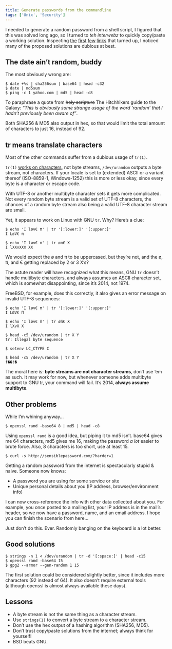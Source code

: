 ```yaml
---
title: Generate passwords from the commandline
tags: ['Unix', 'Security']
---
```


I needed to generate a random password from a shell script, I figured that this
was solved long ago, so I turned to *teh interwebz* to quickly copy/paste a
working solution. Inspecting [the][moar1] [first][moar2] [few][moar3]
[links][moar4] that turned up, I noticed many of the proposed solutions are
dubious at best.

The date ain’t random, buddy
----------------------------

The most obviously wrong are:

    $ date +%s | sha256sum | base64 | head -c32
    $ date | md5sum
    $ ping -c 1 yahoo.com | md5 | head -c8

To paraphrase a quote from <del>holy scripture</del> The Hitchhikers guide to
the Galaxy: *“This is obviously some strange usage of the word ‘random’ that I
hadn’t previously been aware of”*.

Both SHA256 & MD5 also output in hex, so that would limit the total amount of
characters to just 16, instead of 92.

tr means translate characters
-----------------------------

Most of the other commands suffer from a dubious usage of `tr(1)`.

`tr(1)` [works on characters][tr], not byte streams, `/dev/urandom` outputs a
byte stream, not characters. If your locale is set to (extended) ASCII or a
variant thereof (ISO-8859-1, Windows-1252) this is more or less okay, since
every byte is a character or escape code.

With UTF-8 or another multibyte character sets it gets more complicated. Not
every random byte stream is a valid set of UTF-8 characters, the chances of a
random byte stream also being a valid UTF-8 character stream are small.

Yet, it appears to work on Linux with GNU `tr`. Why? Here’s a clue:

    $ echo 'I løv€ π' | tr '[:lower:]' '[:upper:]'
    I LøV€ π

    $ echo 'I løv€ π' | tr øπ€ X
    I lXXvXXX XX

We would expect the ø and π to be uppercased, but they’re not, and the ø, π, and
€ getting replaced by 2 or 3 X’s?

The astute reader will have recognized what this means, GNU `tr` doesn’t handle
multibyte characters, and always assumes an ASCII character set, which is
somewhat disappointing, since it’s 2014, not 1974.

FreeBSD, for example, does this correctly, it also gives an error message on
invalid UTF-8 sequences:

    $ echo 'I løv€ π' | tr '[:lower:]' '[:upper:]'
    I LØV€ Π

    $ echo 'I løv€ π' | tr øπ€ X
    I lXvX X

    $ head -c5 /dev/urandom | tr X Y
    tr: Illegal byte sequence

    $ setenv LC_CTYPE C

    $ head -c5 /dev/urandom | tr X Y
    f��!�

The moral here is: **byte streams are not character streams**, don’t use ’em as
such. It may work for now, but whenever someone adds multibyte support to GNU
tr, your command will fail. It’s 2014, **always assume multibyte**.

Other problems
--------------

While I’m whining anyway…

    $ openssl rand -base64 8 | md5 | head -c8

Using `openssl rand` is a good idea, but piping it to md5 isn’t. base64 gives me
64 characters, md5 gives me 16, making the password *a lot* easier to brute
force. Also, 8 characters is too short, use at least 15.

    $ curl -s http://sensiblepassword.com/?harder=1

Getting a random password from the internet is spectacularly stupid & naive.
Someone now knows:

- A password you are using for some service or site
- Unique personal details about you (IP address, browser/environment info)

I can now cross-reference the info with other data collected about you. For
example, you once posted to a mailing list, your IP address is in the mail’s
header, so we now have a password, name, and an email address. I hope you can
finish the scenario from here…

Just don’t do this. Ever. Randomly banging on the keyboard is a lot better.

Good solutions
--------------

    $ strings -n 1 < /dev/urandom | tr -d '[:space:]' | head -c15
    $ openssl rand -base64 15
    $ gpg2 --armor --gen-random 1 15

The first solution could be considered slightly better, since it includes more
characters (92 instead of 64). It also doesn’t require external tools (although
openssl is almost always available these days).

Lessons
-------

- A byte stream is not the same thing as a character stream.
- Use `strings(1)` to convert a byte stream to a character stream.
- Don’t use the hex output of a hashing algorithm (SHA256, MD5).
- Don’t trust copy/paste solutions from the internet; always think for yourself!
- BSD beats GNU.

[moar1]: http://www.howtogeek.com/howto/30184/10-ways-to-generate-a-random-password-from-the-command-line/
[moar2]: http://www.commandlinefu.com/commands/matching/random-password/cmFuZG9tIHBhc3N3b3Jk/sort-by-votes
[moar3]: http://osxdaily.com/2011/05/10/generate-random-passwords-command-line/
[moar4]: https://wikicomputers.wordpress.com/2010/10/26/10-ways-to-generate-a-random-password-from-the-command-line/
[tr]: http://pubs.opengroup.org/onlinepubs/9699919799/utilities/tr.html
